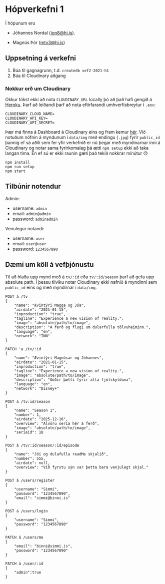 # Hópverkefni 1

Í hópunum eru 

+ Jóhannes Nordal (jon8@hi.is).

+ Magnús Þór (mtv3@hi.is)

## Uppsetning á verkefni

1. Búa til gagnagrunn, t.d. `createdb vef2-2021-h1`
2. Búa til Cloudinary aðgang

### Nokkur orð um Cloudinary

Okkur tókst ekki að nota `CLOUDINARY_URL` locally þó að það hafi
gengið á 
[Heroku](https://vef2-2021-h1-jon8-mtv3.herokuapp.com/).
Þarf að leiðandi þarf að nota eftirfarandi 
umhverfisbreytur í `.env`:

```
CLOUDINARY_CLOUD_NAME=
CLOUDINARY_API_KEY=
CLOUDINARY_API_SECRET=
```

Þær má finna á Dashboard á Cloudinary eins og fram kemur
[hér](https://cloudinary.com/documentation/node_integration#configuration).
Við notuðum nöfnin á myndunum í `data/img` með endingu (`.jpg`) fyrir `public_id`
þannig ef sá aðili sem fer yfir verkefnið er nú þegar með myndinarnar inni á
Cloudinary og notar sama fyrirkomalag þá ætti `npm setup` ekki að taka
langan tíma. En ef sú er ekki raunin gæti það tekið nokkrar mínútur :cry:

```
npm install
npm run setup
npm start
```
## Tilbúnir notendur

Admin:

+ username: `admin`
+ email: `admin@admin`
+ password: `adminadmin`

Venulegur notandi:

+ username: `user`
+ email: `user@user`
+ password: `1234567890`

## Dæmi um köll á vefþjónustu

Til að hlaða upp mynd með á `tv/:id` eða `tv/:id/season` þarf að gefa upp
absolute path. Í þessu tilviku notar Cloudinary ekki nafnið á myndinni sem
`public_id` eins og með myndirnar í `data/img`.

```
POST á /tv
{
    "name": "Ævintýri Magga og Jóa",
    "airdate": "2021-01-15",
    "inproduction": "true",
    "tagline": "Experience a new vision of reality.",
    "image": "absolute/path/to/image",
    "description": "Á ferð og flugi um dularfulla tölvuheiminn.",
    "language": "en",
    "network": "ÍNN"
}
```

```
PATCH 'a /tv/:id
{
    "name": "Ævintýri Magnúsar og Jóhannes",
    "airdate": "2021-01-15",
    "inproduction": "true",
    "tagline": "Experience a new vision of reality.",
    "image": "absolute/path/to/image",
    "description": "Góðir þætti fyrir alla fjölskylduna",
    "language": "en",
    "network": "Disney+"
}
```

```
POST á /tv:id/season
{
    "name": "Season 1",
    "number": 1,
    "airdate": "2025-12-16",
    "overview": "Alvöru sería hér á ferð",
    "image": "absolute/path/to/image",
    "serieid": 18
}
```

```
POST á /tv/:id/season/:id/episode
{
    "name": "Jói og dulafulla readMe skjalið",
    "number": 555,
    "airdate": null,
    "overview": "Við fyrstu sýn var þetta bara venjulegt skjal."
}
```

```
POST á /users/register
{
    "username": "Simmi",
    "password": "1234567890",
    "email": "simmi@binni.is"
}
```

```
POST á /users/login
{
    "username": "Simmi",
    "password": "1234567890"
}
```

```
PATCH á /users/me
{
    "email": "binni@simmi.is",
    "password": "1234567890"
}
```

```
PATCH á /user/:id
{
    "admin":true
}

```
